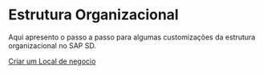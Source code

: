 # Estrutura Organizacional

Aqui apresento o passo a passo para algumas customizações da estrutura organizacional no SAP SD.

[Criar um Local de negocio](./criar-local-de-negocio/)